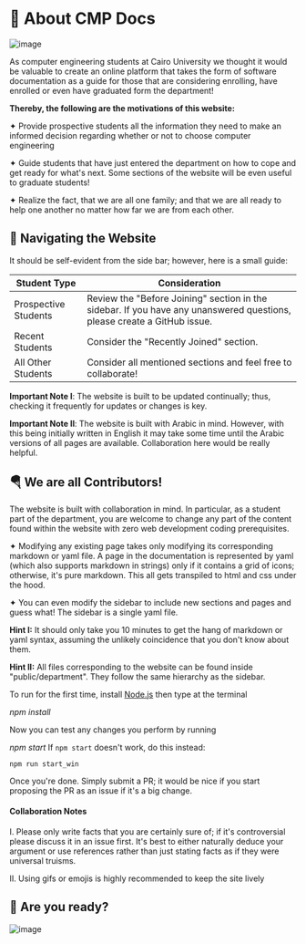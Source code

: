 # 🧁 About CMP Docs

![image](https://i.imgur.com/f0Jqvs1.jpg)

As computer engineering students at Cairo University we thought it would be valuable to create an online platform that takes the form of software documentation as a guide for those that are considering enrolling, have enrolled or even have graduated form the department! 


**Thereby, the following are the motivations of this website:**

✦ Provide prospective students all the information they need to make an informed decision regarding 
whether or not to choose computer engineering

✦ Guide students that have just entered the department on how to cope and get ready for what's next. Some sections of the website will be even useful to graduate students!

✦ Realize the fact, that we are all one family; and that we are all ready to help one another no matter how far we are from each other.

## 🚆 Navigating the Website

It should be self-evident from the side bar; however, here is a small guide:

| Student Type         | Consideration                                   |
|----------------------|-------------------------------------------------|
| Prospective Students | Review the "Before Joining" section in the sidebar. If you have any unanswered questions, please create a GitHub issue. |
| Recent Students      | Consider the "Recently Joined" section.         |
| All Other Students   | Consider all mentioned sections and feel free to collaborate! |

**Important Note I**: The website is built to be updated continually; thus, checking it frequently for updates or changes is key.

**Important Note II**: The website is built with Arabic in mind. However, with this being initially written in English it may take some time until the Arabic versions of all pages are available. Collaboration here would be really helpful.


## 🪂 We are all Contributors!

The website is built with collaboration in mind. In particular, as a student part of the department, you are welcome to change any part of the content found within the website with zero web development coding prerequisites. 

✦ Modifying any existing page takes only modifying its corresponding markdown or yaml file. A page in the documentation is represented by yaml (which also supports markdown in strings) only if it contains a grid of icons; otherwise, it's pure markdown. This all gets transpiled to html and css under the hood.

✦ You can even modify the sidebar to include new sections and pages and guess what! The sidebar is a single yaml file.

**Hint I:** It should only take you 10 minutes to get the hang of markdown or yaml syntax, assuming the unlikely coincidence that you don't know about them.

**Hint II:** All files corresponding to the website can be found inside "public/department". They follow the same hierarchy as the sidebar.

To run for the first time, install [Node.js](https://nodejs.org/en/download) then type at the terminal

*npm install*

Now you can test any changes you perform by running

*npm start*
If `npm start` doesn't work, do this instead:
```
npm run start_win
```

Once you're done. Simply submit a PR; it would be nice if you start proposing the PR as an issue if it's a big change.

#### Collaboration Notes

I. Please only write facts that you are certainly sure of; if it's controversial please discuss it in an issue first. It's best to either naturally deduce your argument or use references rather than just stating facts as if they were universal truisms.

II. Using gifs or emojis is highly recommended to keep the site lively


## 🚀 Are you ready?

![image](https://media.tenor.com/h0y8IkPv6UoAAAAC/fall-guy-computer.gif)

